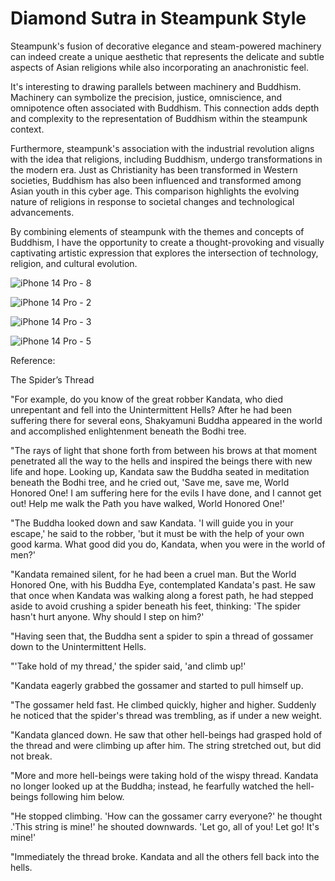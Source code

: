 # Diamond Sutra in Steampunk Style

Steampunk's fusion of decorative elegance and steam-powered machinery can indeed create a unique aesthetic that represents the delicate and subtle aspects of Asian religions while also incorporating an anachronistic feel.

It's interesting to drawing parallels between machinery and Buddhism. Machinery can symbolize the precision, justice, omniscience, and omnipotence often associated with Buddhism. This connection adds depth and complexity to the representation of Buddhism within the steampunk context.

Furthermore, steampunk's association with the industrial revolution aligns with the idea that religions, including Buddhism, undergo transformations in the modern era. Just as Christianity has been transformed in Western societies, Buddhism has also been influenced and transformed among Asian youth in this cyber age. This comparison highlights the evolving nature of religions in response to societal changes and technological advancements.

By combining elements of steampunk with the themes and concepts of Buddhism, I have the opportunity to create a thought-provoking and visually captivating artistic expression that explores the intersection of technology, religion, and cultural evolution.

![iPhone 14 Pro - 8](https://github.com/YC-G/uiux/assets/38597041/c304fb6f-6934-480b-832a-c352996bd251)

![iPhone 14 Pro - 2](https://github.com/YC-G/uiux/assets/38597041/1bdbb8c4-bdbe-46c3-8d1f-0483c78316f0)

![iPhone 14 Pro - 3](https://github.com/YC-G/uiux/assets/38597041/e5aa6e1b-c57c-450b-b473-513ce9b3af33)

![iPhone 14 Pro - 5](https://github.com/YC-G/uiux/assets/38597041/68ae24f6-7cb8-412d-9226-3ec5a9b3498d)

Reference:

The Spider’s Thread

"For example, do you know of the great robber Kandata, who died unrepentant and fell into the Unintermittent Hells? After he had been suffering there for several eons, Shakyamuni Buddha appeared in the world and accomplished enlightenment beneath the Bodhi tree.

"The rays of light that shone forth from between his brows at that moment penetrated all the way to the hells and inspired the beings there with new life and hope. Looking up, Kandata saw the Buddha seated in meditation beneath the Bodhi tree, and he cried out, 'Save me, save me, World Honored One! I am suffering here for the evils I have done, and I cannot get out! Help me walk the Path you have walked, World Honored One!'

"The Buddha looked down and saw Kandata. 'I will guide you in your escape,' he said to the robber, 'but it must be with the help of your own good karma. What good did you do, Kandata, when you were in the world of men?'

"Kandata remained silent, for he had been a cruel man. But the World Honored One, with his Buddha Eye, contemplated Kandata's past. He saw that once when Kandata was walking along a forest path, he had stepped aside to avoid crushing a spider beneath his feet, thinking: 'The spider hasn't hurt anyone. Why should I step on him?'

"Having seen that, the Buddha sent a spider to spin a thread of gossamer down to the Unintermittent Hells.

"'Take hold of my thread,' the spider said, 'and climb up!'

"Kandata eagerly grabbed the gossamer and started to pull himself up.

"The gossamer held fast. He climbed quickly, higher and higher. Suddenly he noticed that the spider's thread was trembling, as if under a new weight.

"Kandata glanced down. He saw that other hell-beings had grasped hold of the thread and were climbing up after him. The string stretched out, but did not break.

"More and more hell-beings were taking hold of the wispy thread. Kandata no longer looked up at the Buddha; instead, he fearfully watched the hell-beings following him below.

"He stopped climbing. 'How can the gossamer carry everyone?' he thought .'This string is mine!' he shouted downwards. 'Let go, all of you! Let go! It's mine!'

"Immediately the thread broke. Kandata and all the others fell back into the hells.
